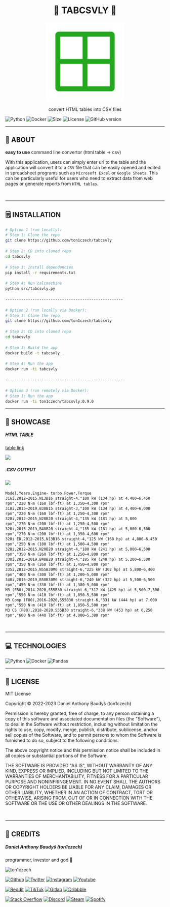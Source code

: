 <div align='center'>
    <h1><b>🚀 TABCSVLY 🚀</b></h1>
    <img src='./docs/icon.png' width='250' height='250' />
    <p>convert HTML tables into CSV files</p>
</div>

![Python](https://badgen.net/badge/Python/3.10.9/blue?)
![Docker](https://badgen.net/badge/Docker/23.0.1/cyan?)
![Size](https://img.shields.io/github/languages/code-size/ton1czech/tabcsvly.svg)
![License](https://img.shields.io/github/license/ton1czech/tabcsvly.svg)
![GitHub version](https://badge.fury.io/gh/ton1czech%2Ftabcsvly.svg)

</div>

---

## 💾 **ABOUT**

**easy to use** command line convertor (html table -> csv)

With this application, users can simply enter url to the table and the application will convert it to a `CSV` file that can be easily opened and edited in spreadsheet programs such as `Microsoft Excel` or `Google Sheets`. This can be particularly useful for users who need to extract data from web pages or generate reports from `HTML tables`.

<br />

---

## 🗒️ **INSTALLATION**

```bash
# Option 1 (run locally):
# Step 1: Clone the repo
git clone https://github.com/ton1czech/tabcsvly

# Step 2: CD into cloned repo
cd tabcsvly

# Step 3: Install dependencies
pip install -r requirements.txt

# Step 4: Run calcmachine
python src/tabcsvly.py

----------------------------------------------------

# Option 2 (run locally via Docker):
# Step 1: Clone the repo
git clone https://github.com/ton1czech/tabcsvly

# Step 2: CD into cloned repo
cd tabcsvly

# Step 3: Build the app
docker build -t tabcsvly .

# Step 4: Run the app
docker run -ti tabcsvly

----------------------------------------------------

# Option 3 (run remotely via Docker):
# Step 1: Run the app
docker run -ti ton1czech/tabcsvly:0.9.0
```

---

## 🔎 **SHOWCASE**

##### HTML TABLE

<a href='https://en.wikipedia.org/wiki/BMW_3_Series_(F30)#Engines' target="_blank">table link</a>

<img src='https://imgur.com/EB6864Y.png' />

##### .CSV OUTPUT

<img src='https://imgur.com/xFhqGmz.png' />

```csv
Model,Years,Engine- turbo,Power,Torque
316i,2012–2015,N13B16 straight-4,"100 kW (134 hp) at 4,400–6,450 rpm","220 N⋅m (160 lbf⋅ft) at 1,350–4,300 rpm"
318i,2015–2019,B38B15 straight-3,"100 kW (134 hp) at 4,400–6,000 rpm","220 N⋅m (160 lbf⋅ft) at 1,250–4,300 rpm"
320i,2012–2015,N20B20 straight-4,"135 kW (181 hp) at 5,000 rpm","270 N⋅m (200 lbf⋅ft) at 1,250–4,500 rpm"
320i,2015–2019,B48B20 straight-4,"135 kW (181 hp) at 5,000–6,500 rpm","270 N⋅m (200 lbf⋅ft) at 1,350–4,600 rpm"
320i ED,2012–2015,N13B16 straight-4,"125 kW (168 hp) at 4,800–6,450 rpm","250 N⋅m (180 lbf⋅ft) at 1,500–4,500 rpm"
328i,2012–2015,N20B20 straight-4,"180 kW (241 hp) at 5,000–6,500 rpm","350 N⋅m (260 lbf⋅ft) at 1,250–4,800 rpm"
330i,2015–2019,B48B20 straight-4,"185 kW (248 hp) at 5,200–6,500 rpm","350 N⋅m (260 lbf⋅ft) at 1,450–4,800 rpm"
335i,2012–2015,N55B30M0 straight-6,"225 kW (302 hp) at 5,800–6,400 rpm","400 N⋅m (300 lbf⋅ft) at 1,200–5,000 rpm"
340i,2015–2019,B58B30M0 straight-6,"240 kW (322 hp) at 5,500–6,500 rpm","450 N⋅m (330 lbf⋅ft) at 1,380–5,000 rpm"
M3 (F80),2014–2020,S55B30 straight-6,"317 kW (425 hp) at 5,500–7,300 rpm","550 N⋅m (410 lbf⋅ft) at 1,850–5,500 rpm"
M3 Comp (F80),2016–2020,S55B30 straight-6,"331 kW (444 hp) at 7,000 rpm","550 N⋅m (410 lbf⋅ft) at 1,850–5,500 rpm"
M3 CS (F80),2018-2020,S55B30 straight-6,"338 kW (453 hp) at 6,250 rpm","600 N⋅m (440 lbf⋅ft) at 4,000–5,380 rpm"
```

<br />

---

## 💻 **TECHNOLOGIES**

![Python](https://img.shields.io/badge/python-3670A0?style=for-the-badge&logo=python&logoColor=ffdd54)
![Docker](https://img.shields.io/badge/docker-%230db7ed.svg?style=for-the-badge&logo=docker&logoColor=white)
![Pandas](https://img.shields.io/badge/pandas-130654?style=for-the-badge&logo=pandas&logoColor=white)

---

## 📎 **LICENSE**

MIT License

Copyright © 2022-2023 Daniel Anthony Baudyš (ton1czech)

Permission is hereby granted, free of charge, to any person obtaining a copy of this software and associated documentation files (the "Software"), to deal in the Software without restriction, including without limitation the rights to use, copy, modify, merge, publish, distribute, sublicense, and/or sell copies of the Software, and to permit persons to whom the Software is furnished to do so, subject to the following conditions:

The above copyright notice and this permission notice shall be included in all copies or substantial portions of the Software.

THE SOFTWARE IS PROVIDED "AS IS", WITHOUT WARRANTY OF ANY KIND, EXPRESS OR IMPLIED, INCLUDING BUT NOT LIMITED TO THE WARRANTIES OF MERCHANTABILITY, FITNESS FOR A PARTICULAR PURPOSE AND NONINFRINGEMENT. IN NO EVENT SHALL THE AUTHORS OR COPYRIGHT HOLDERS BE LIABLE FOR ANY CLAIM, DAMAGES OR OTHER LIABILITY, WHETHER IN AN ACTION OF CONTRACT, TORT OR OTHERWISE, ARISING FROM, OUT OF OR IN CONNECTION WITH THE SOFTWARE OR THE USE OR OTHER DEALINGS IN THE SOFTWARE.

<br />

---

## 📌 **CREDITS**

##### Daniel Anthony Baudyš (ton1czech)

programmer, investor and god 🤫

<img alt='ton1czech' src='https://avatars.githubusercontent.com/u/66372827?v=4' />

[<img alt="Github" src="https://img.shields.io/badge/@ton1czech-%23181717.svg?style=for-the-badge&logo=github&logoColor=white" />](https://github.com/ton1czech)
[<img alt="Twitter" src="https://img.shields.io/badge/@ton1czech-%231DA1F2.svg?style=for-the-badge&logo=Twitter&logoColor=white" />](https://twitter.com/ton1czech)
[<img alt="Instagram" src="https://img.shields.io/badge/@ton1czech-%23E4405F.svg?style=for-the-badge&logo=Instagram&logoColor=white" />](https://instagram.com/ton1czech)
[<img alt="Youtube" src="https://img.shields.io/badge/@ton1czech-%23FF0000.svg?style=for-the-badge&logo=YouTube&logoColor=white" />](https://www.youtube.com/channel/UCblA_CnykG2Dw_6IMwZ9z9A)

[<img alt="Reddit" src="https://img.shields.io/badge/@ton1czech-FF4500?style=for-the-badge&logo=reddit&logoColor=white" />](https://reddit.com/user/)
[<img alt="TikTok" src="https://img.shields.io/badge/@t0n1czech-%23000000.svg?style=for-the-badge&logo=TikTok&logoColor=white" />](https://www.tiktok.com/@ton1czech)
[<img alt="Gitlab" src="https://img.shields.io/badge/@ton1czech-%23181717.svg?style=for-the-badge&logo=gitlab&logoColor=white" />](https://gitlab.com/ton1czech)
[<img alt="Dribbble" src="https://img.shields.io/badge/@ton1czech-EA4C89?style=for-the-badge&logo=dribbble&logoColor=white" />](https://dribbble.com/ton1czech)

[<img alt="Stack Overflow" src="https://img.shields.io/badge/@ton1czech-FE7A16?style=for-the-badge&logo=stack-overflow&logoColor=white" />](https://stackoverflow.com/users/15073347/ton1czech)
[<img alt="Discord" src="https://img.shields.io/badge/@ton1czech%238028-%237289DA.svg?style=for-the-badge&logo=discord&logoColor=white" />]()
[<img alt="Steam" src="https://img.shields.io/badge/@ton1czech-%23000000.svg?style=for-the-badge&logo=steam&logoColor=white" />](https://steamcommunity.com/id/ton1czech)
[<img alt="Spotify" src="https://img.shields.io/badge/@ton1czech-1ED760?style=for-the-badge&logo=spotify&logoColor=white" />](https://open.spotify.com/user/212btc3myry7hwb45aybf4efi)
